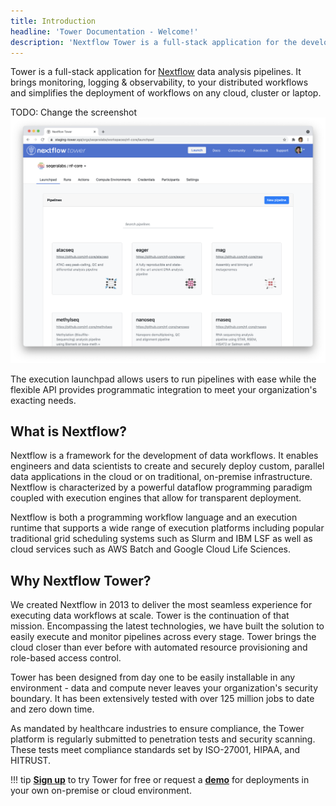```yaml
---
title: Introduction
headline: 'Tower Documentation - Welcome!'
description: 'Nextflow Tower is a full-stack application for the development, deployment and monitoring of Nextflow data analysis pipelines.'
---
```


Tower is a full-stack application for [Nextflow](https://www.nextflow.io/) data analysis pipelines. It brings monitoring, logging & observability, to your distributed workflows and simplifies the deployment of workflows on any cloud, cluster or laptop.

TODO: Change the screenshot
![](_images/overview_image.png)

The execution launchpad allows users to run pipelines with ease while the flexible API provides programmatic integration to meet your organization's exacting needs.


## What is Nextflow?

Nextflow is a framework for the development of data workflows. It enables engineers and data scientists to create and securely deploy custom, parallel data applications in the cloud or on traditional, on-premise infrastructure. Nextflow is characterized by a powerful dataflow programming paradigm coupled with execution engines that allow for transparent deployment.

Nextflow is both a programming workflow language and an execution runtime that supports a wide range of execution platforms including popular traditional grid scheduling systems such as Slurm and IBM LSF as well as cloud services such as AWS Batch and Google Cloud Life Sciences.

## Why Nextflow Tower?

We created Nextflow in 2013 to deliver the most seamless experience for executing data workflows at scale. Tower is the continuation of that mission. Encompassing the latest technologies, we have built the solution to easily execute and monitor pipelines across every stage. Tower brings the cloud closer than ever before with automated resource provisioning and role-based access control.

Tower has been designed from day one to be easily installable in any environment - data and compute never leaves your organization's security boundary. It has been extensively tested with over 125 million jobs to date and zero down time.

As mandated by healthcare industries to ensure compliance, the Tower platform is regularly submitted to penetration tests and security scanning. These tests meet compliance standards set by ISO-27001, HIPAA, and HITRUST.

!!! tip 
    [**Sign up**](https://tower.nf "Nextflow Tower") to try Tower for free or request a [**demo**](https://meetings.hubspot.com/evan141 "Nextflow Tower Demo") for deployments in your own on-premise or cloud environment.

